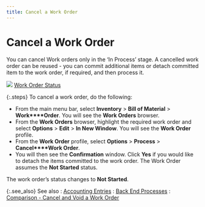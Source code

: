 ```yaml
---
title: Cancel a Work Order
---
```


# Cancel a Work Order


You can cancel Work orders only in the ‘In Process’  stage. A cancelled work order can be reused - you can commit additional  items or detach committed item to the work order, if required, and then  process it.


![]({{site.ba_baseurl}}/img/lens.gif) [Work  Order Status]({{site.ba_baseurl}}/prod-asm/creating-wo/wo-details/work_order_status_work_order_profile_assembly_content.html)


{:.steps}
To cancel a work order, do the following:

- From the main  menu bar, select **Inventory** >  **Bill of Material** > **Work****Order**. You will see the **Work Orders** browser.
- From the **Work Orders** browser, highlight the required  work order and select **Options**  > **Edit** > **In 
 New Window**. You will see the **Work 
 Order** profile.
- From the **Work Order** profile, select **Options**  > **Process** > **Cancel****Work Order**.
- You will then  see the **Confirmation** window. Click  **Yes** if you would like to detach  the items committed to the work order. The Work Order assumes the **Not Started** status.



The work order’s status changes to **Not 
 Started**.


{:.see_also}
See also
: [Accounting  Entries]({{site.ba_baseurl}}/prod-asm/cancelling-wo/accounting_entries_cancel_a_work_order_work_order_profile_options_process_assembly_content.html)
: [Back  End Processes]({{site.ba_baseurl}}/prod-asm/cancelling-wo/back_end_processes_cancel_a_work_order_work_order_profile_options_process_assembly_content.html)
: [Comparison  - Cancel and Void a Work Order]({{site.ba_baseurl}}/prod-asm/cancelling-wo/comparison_void_and_cancel_a_work_order.html)
